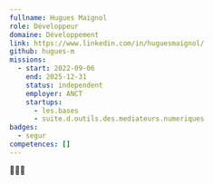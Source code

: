 ```yaml
---
fullname: Hugues Maignol
role: Développeur
domaine: Développement
link: https://www.linkedin.com/in/huguesmaignol/
github: hugues-m
missions:
  - start: 2022-09-06
    end: 2025-12-31
    status: independent
    employer: ANCT
    startups:
      - les.bases
      - suite.d.outils.des.mediateurs.numeriques
badges:
  - segur
competences: []
---
```

🤖🥋🎹